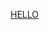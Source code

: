 [HELLO]("https://www.udemy.com/course/the-complete-web-development-bootcamp/learn/lecture/31673280#overview)
